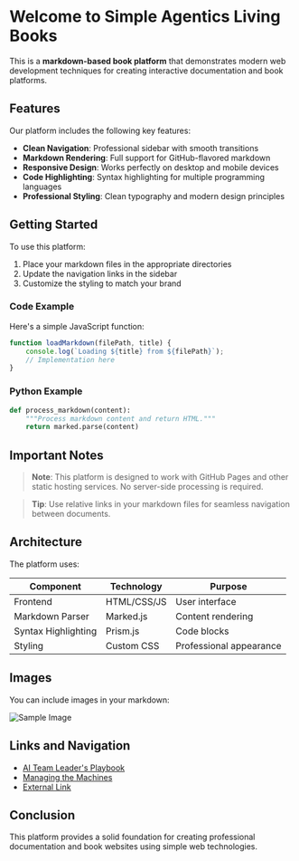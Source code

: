 # Welcome to Simple Agentics Living Books

This is a **markdown-based book platform** that demonstrates modern web development techniques for creating interactive documentation and book platforms.

## Features

Our platform includes the following key features:

- **Clean Navigation**: Professional sidebar with smooth transitions
- **Markdown Rendering**: Full support for GitHub-flavored markdown
- **Responsive Design**: Works perfectly on desktop and mobile devices
- **Code Highlighting**: Syntax highlighting for multiple programming languages
- **Professional Styling**: Clean typography and modern design principles

## Getting Started

To use this platform:

1. Place your markdown files in the appropriate directories
2. Update the navigation links in the sidebar
3. Customize the styling to match your brand

### Code Example

Here's a simple JavaScript function:

```javascript
function loadMarkdown(filePath, title) {
    console.log(`Loading ${title} from ${filePath}`);
    // Implementation here
}
```

### Python Example

```python
def process_markdown(content):
    """Process markdown content and return HTML."""
    return marked.parse(content)
```

## Important Notes

> **Note**: This platform is designed to work with GitHub Pages and other static hosting services. No server-side processing is required.

> **Tip**: Use relative links in your markdown files for seamless navigation between documents.

## Architecture

The platform uses:

| Component | Technology | Purpose |
|-----------|------------|---------|
| Frontend | HTML/CSS/JS | User interface |
| Markdown Parser | Marked.js | Content rendering |
| Syntax Highlighting | Prism.js | Code blocks |
| Styling | Custom CSS | Professional appearance |

## Images

You can include images in your markdown:

![Sample Image](https://via.placeholder.com/600x300/3498db/ffffff?text=Sample+Book+Platform+Image)

## Links and Navigation

- [AI Team Leader's Playbook](ai-team-leaders-playbook/README.md)
- [Managing the Machines](managing-the-machines/README.md)
- [External Link](https://github.com)

## Conclusion

This platform provides a solid foundation for creating professional documentation and book websites using simple web technologies.
